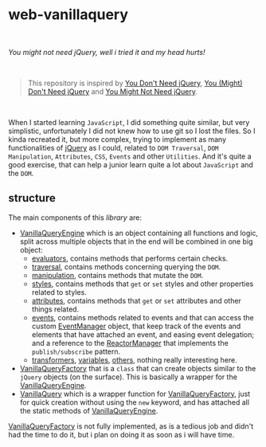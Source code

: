 # web-vanillaquery

<br>

*You might not need jQuery, well i tried it and my head hurts!*

<br>

> This repository is inspired by [You Don't Need jQuery](https://blog.garstasio.com/you-dont-need-jquery/), [You (Might) Don't Need jQuery](https://github.com/nefe/You-Dont-Need-jQuery) and [You Might Not Need jQuery](http://youmightnotneedjquery.com/).

<br>

When I started learning `JavaScript`, I did something quite similar, but very simplistic, unfortunately I did not knew how to use git so I lost the files. So I kinda recreated it, but more complex, trying to implement as many functionalities of [jQuery](https://jquery.com/) as I could, related to `DOM Traversal`, `DOM Manipulation`, `Attributes`, `CSS`, `Events` and other `Utilities`. And it's quite a good exercise, that can help a junior learn quite a lot about `JavaScript` and the `DOM`.

## structure

The main components of this *library* are:

 - [VanillaQueryEngine](https://github.com/space-hound/web-vanillaquery/tree/master/src/VanillaQueryEnginePartials) which is an object containing all functions and logic, split across multiple objects that in the end will be combined in one big object:
	 - [evaluators](https://github.com/space-hound/web-vanillaquery/tree/master/src/VanillaQueryEnginePartials/_evaluators), contains methods that performs certain checks.
	 - [traversal](https://github.com/space-hound/web-vanillaquery/tree/master/src/VanillaQueryEnginePartials/_traversal), contains methods concerning querying the `DOM`.
	 - [manipulation](https://github.com/space-hound/web-vanillaquery/tree/master/src/VanillaQueryEnginePartials/_manipulation), contains methods that mutate the `DOM`.
	 - [styles](https://github.com/space-hound/web-vanillaquery/tree/master/src/VanillaQueryEnginePartials/_styles), contains methods that `get` or `set` styles and other properties related to styles.
	 - [attributes](https://github.com/space-hound/web-vanillaquery/tree/master/src/VanillaQueryEnginePartials/_attributes), contains methods that `get` or `set` attributes and other things related.
	 - [events](https://github.com/space-hound/web-vanillaquery/tree/master/src/VanillaQueryEnginePartials/_events), contains methods related to events and that can access the custom [EventManager](https://github.com/space-hound/web-vanillaquery/blob/master/src/VanillaQueryEnginePartials/_events/EventManager.js) object, that keep track of the events and elements that have attached an event, and easing event delegation; and a reference to the [ReactorManager](https://github.com/space-hound/web-vanillaquery/blob/master/src/VanillaQueryEnginePartials/_events/ReactorManager.js) that implements the `publish/subscribe` pattern.
	 - [transformers](https://github.com/space-hound/web-vanillaquery/tree/master/src/VanillaQueryEnginePartials/_transformers), [variables](https://github.com/space-hound/web-vanillaquery/tree/master/src/VanillaQueryEnginePartials/_variables), [others](https://github.com/space-hound/web-vanillaquery/tree/master/src/VanillaQueryEnginePartials/_others), nothing really interesting here.
- [VanillaQueryFactory](https://github.com/space-hound/web-vanillaquery/tree/master/src/VanillaQueryFactoryPartials) that is a `class` that can create objects similar to the `jQuery` objects (on the surface). This is basically a wrapper for the [VanillaQueryEngine](https://github.com/space-hound/web-vanillaquery/tree/master/src/VanillaQueryEnginePartials).
- [VanillaQuery](https://github.com/space-hound/web-vanillaquery/blob/master/src/VanillaQuery.js) which is a wrapper function for [VanillaQueryFactory](https://github.com/space-hound/web-vanillaquery/tree/master/src/VanillaQueryFactoryPartials), just for quick creation without using the `new` keyword, and has attached all the static methods of  [VanillaQueryEngine](https://github.com/space-hound/web-vanillaquery/tree/master/src/VanillaQueryEnginePartials).

[VanillaQueryFactory](https://github.com/space-hound/web-vanillaquery/tree/master/src/VanillaQueryFactoryPartials) is not fully implemented, as is a tedious job and didn't had the time to do it, but i plan on doing it as soon as i will have time.
